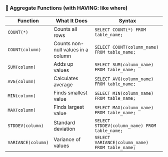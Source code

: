 
### 🔹 Aggregate Functions (with HAVING: like where)

| **Function**       | **What It Does**                   | **Syntax**                                      |
| ------------------ | ---------------------------------- | ----------------------------------------------- |
| `COUNT(*)`         | Counts all rows                    | `SELECT COUNT(*) FROM table_name;`              |
| `COUNT(column)`    | Counts non-null values in a column | `SELECT COUNT(column_name) FROM table_name;`    |
| `SUM(column)`      | Adds up values                     | `SELECT SUM(column_name) FROM table_name;`      |
| `AVG(column)`      | Calculates average                 | `SELECT AVG(column_name) FROM table_name;`      |
| `MIN(column)`      | Finds smallest value               | `SELECT MIN(column_name) FROM table_name;`      |
| `MAX(column)`      | Finds largest value                | `SELECT MAX(column_name) FROM table_name;`      |
| `STDDEV(column)`   | Standard deviation                 | `SELECT STDDEV(column_name) FROM table_name;`   |
| `VARIANCE(column)` | Variance of values                 | `SELECT VARIANCE(column_name) FROM table_name;` |

